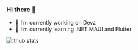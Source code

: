 ### Hi there 👋

<!--
**cresilva/cresilva** is a ✨ _special_ ✨ repository because its `README.md` (this file) appears on your GitHub profile.

Here are some ideas to get you started:

- 🔭 I’m currently working on ...
- 🌱 I’m currently learning ...
- 👯 I’m looking to collaborate on ...
- 🤔 I’m looking for help with ...
- 💬 Ask me about ...
- 📫 How to reach me: ...
- 😄 Pronouns: ...
- ⚡ Fun fact: ...
-->

- 🔭 I’m currently working on Devz
- 🌱 I’m currently learning .NET MAUI and Flutter

![ithub stats](https://github-readme-stats.vercel.app/api?username=cresilva&show_icons=true)
